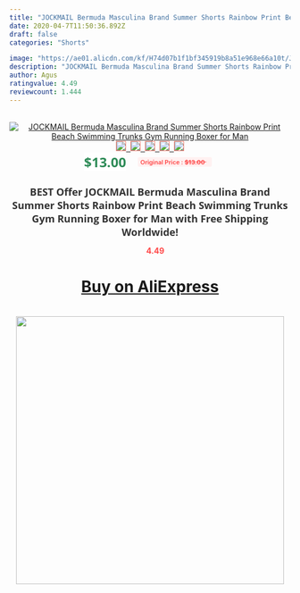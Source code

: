 ```yaml
---
title: "JOCKMAIL Bermuda Masculina Brand Summer Shorts Rainbow Print Beach  Swimming Trunks Gym Running  Boxer for Man"
date: 2020-04-7T11:50:36.892Z
draft: false
categories: "Shorts"

image: "https://ae01.alicdn.com/kf/H74d07b1f1bf345919b8a51e968e66a10t/JOCKMAIL-Bermuda-Masculina-Brand-Summer-Shorts-Rainbow-Print-Beach-Swimming-Trunks-Gym-Running-Boxer-for-Man.jpg"
description: "JOCKMAIL Bermuda Masculina Brand Summer Shorts Rainbow Print Beach  Swimming Trunks Gym Running  Boxer for Man"
author: Agus
ratingvalue: 4.49
reviewcount: 1.444
---
```

<br>
<div style="text-align: center;">
<a href="https://s.click.aliexpress.com/e/_AE8Ctr" target="_blank" rel="nofollow noopener noreferrer"><img alt="JOCKMAIL Bermuda Masculina Brand Summer Shorts Rainbow Print Beach  Swimming Trunks Gym Running  Boxer for Man" class="magnifier-image" src="https://ae01.alicdn.com/kf/H74d07b1f1bf345919b8a51e968e66a10t/JOCKMAIL-Bermuda-Masculina-Brand-Summer-Shorts-Rainbow-Print-Beach-Swimming-Trunks-Gym-Running-Boxer-for-Man.jpg_640x640.jpg">
<br>
<img style="border:1px solid salmon" src="https://ae01.alicdn.com/kf/H74d07b1f1bf345919b8a51e968e66a10t/JOCKMAIL-Bermuda-Masculina-Brand-Summer-Shorts-Rainbow-Print-Beach-Swimming-Trunks-Gym-Running-Boxer-for-Man.jpg_120x120.jpg">&nbsp;&nbsp;<img style="border:1px solid salmon" src="https://ae01.alicdn.com/kf/Hb7d91dd46dbc43c4bdef0c0bc7298363x/JOCKMAIL-Bermuda-Masculina-Brand-Summer-Shorts-Rainbow-Print-Beach-Swimming-Trunks-Gym-Running-Boxer-for-Man.jpg_120x120.jpg">&nbsp;&nbsp;<img style="border:1px solid salmon" src="https://ae01.alicdn.com/kf/H1976eb4cb63a45229846adaf7d6f609b8/JOCKMAIL-Bermuda-Masculina-Brand-Summer-Shorts-Rainbow-Print-Beach-Swimming-Trunks-Gym-Running-Boxer-for-Man.jpg_120x120.jpg">&nbsp;&nbsp;<img style="border:1px solid salmon" src="https://ae01.alicdn.com/kf/H1c34f8bce2bd42fcbe37fe70f0c6b4b0Y/JOCKMAIL-Bermuda-Masculina-Brand-Summer-Shorts-Rainbow-Print-Beach-Swimming-Trunks-Gym-Running-Boxer-for-Man.jpg_120x120.jpg">&nbsp;&nbsp;<img style="border:1px solid salmon" src="https://ae01.alicdn.com/kf/H39fab645b774434590ec317b80f0763dR/JOCKMAIL-Bermuda-Masculina-Brand-Summer-Shorts-Rainbow-Print-Beach-Swimming-Trunks-Gym-Running-Boxer-for-Man.jpg_120x120.jpg"></a></div><br0>
<div style="text-align: center;"><span style="background-color: white; border: 0px; box-sizing: border-box; color: seagreen; display: inline-block; font-family: &quot;open sans&quot; , &quot;arial&quot; , &quot;helvetica&quot; , sans-serif , &quot;heiti&quot;; font-size: 24px; font-stretch: inherit; font-weight: 700; line-height: inherit; margin: 0px 10px 0px 0px; padding: 0px; vertical-align: middle;">$13.00 </span>
<span style="background: rgb(255 , 241 , 241); border-radius: 3px; border: 0px; box-sizing: border-box; color: #ff4747; display: inline-block; font-family: inherit; font-size: 12px; font-stretch: inherit; font-style: inherit; font-variant: inherit; font-weight: 600; line-height: inherit; margin: 0px; padding: 2px 5px; transform: scale(0.9); vertical-align: middle;">Original Price : <b style="text-decoration: line-through;">$13.00 </b> &nbsp;&nbsp;</span></div>
<h1 style="color: #333333; display: inline-block; font-family: &quot;open sans&quot; , &quot;arial&quot; , &quot;helvetica&quot; , sans-serif , &quot;heiti&quot;; font-size: 18px; font-stretch: inherit; font-weight: 700; text-align: center;">BEST Offer JOCKMAIL Bermuda Masculina Brand Summer Shorts Rainbow Print Beach  Swimming Trunks Gym Running  Boxer for Man with Free Shipping Worldwide!</h1>
<div style="color: #ff4747; text-align: center;">
<img src="https://4.bp.blogspot.com/-M0ZcTcb-5uY/XleCXlxnR4I/AAAAAAAAAEc/OrjgMkXV1oMQFaCRZj5HQwOCBcu3w1FegCPcBGAYYCw/s1600/star.png" style="height: 15px;">&nbsp;<b>4.49</b></div>
<div class="button_cont" align="center"><a class="buynow_a" href="https://s.click.aliexpress.com/e/_AE8Ctr" target="_blank" rel="nofollow noopener noreferrer"><H1>Buy on AliExpress</H1></a></div><br>
<div class="separator" style="clear: both; text-align: center;">
<img src="https://lh3.googleusercontent.com/-pTy5HemUv9M/XlePHvY0dAI/AAAAAAAAAE4/0nX5iRUoIWY8eMW9Dpxeirr157OZliDIgCLcBGAsYHQ/s1600/badge.gif" width="480">
</div>
